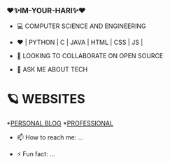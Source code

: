 ### ❤️✨IM-YOUR-HARI✨❤️

- 💻 COMPUTER SCIENCE AND ENGINEERING

- ❤️ | PYTHON | C | JAVA | HTML | CSS | JS |

- 👯 LOOKING TO COLLABORATE ON OPEN SOURCE

- 💬 ASK ME ABOUT TECH

# 🪐 WEBSITES
  *[PERSONAL BLOG](https://jinn-pusthakam.blogspot.com/)
  *[PROFESSIONAL](https://wovenwebs.ml/)
  
- 📫 How to reach me: ...

- ⚡ Fun fact: ...

